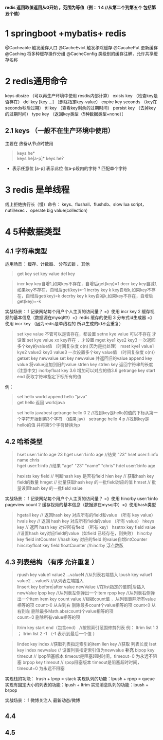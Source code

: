 #

**redis 返回取值返回从0开始 ，范围为等值（例： 1 4  //从第二个到第五个 包括第五个值）**
# 1 springboot +mybatis+ redis 
@Cacheable 触发缓存入口
@CacheEvict 触发移除缓存
@CacahePut 更新缓存
@Caching 将多种缓存操作分组
@CacheConfig 类级别的缓存注解，允许共享缓存名称

# 2 redis通用命令

keys
dbsize  （可以再生产环境中使用  resdis内部计算）
exists key  （检查key是否存在）
del key [key ...]  （删除指定key-value）
expire key seconds    （key在seconds秒后过期）
ttl key               （查看key剩余的过期时间）
persist key           （去掉key的过期时间）
type key              （返回key类型（5种数据类型+none））  
## 2.1 keys  （一般不在生产环境中使用）
主要在 热备从节点时使用
> keys he*       
> keys he[a-p]*
> keys he? 

* 表示任意位
[a-p] 表示此位 位a-p段内的字符
? 匹配单个字符

# 3 redis 是单线程 
线上拒绝执行长（慢）命令：
keys、flushall、flushdb、slow lua script，nutil/exec 、operate big value(collection)

# 4 5种数据类型
## 4.1 字符串类型
适用场景： 缓存、计数器、 分布式锁 、其他 
> get key
> set key value
> del key 

> incr key  key自增1,如果key不存在，自增后get(key)=1
> decr key  key自减1,如果key不存在，自增后get(key)=-1
> incrby key k   key自增k,如果key不存在，自增后get(key)=k
> decrby key k   key自减k,如果key不存在，自增后get(key)=-k

实战场景：
1 记录网站每个用户个人主页的访问量？  =》使用 incr key
2 缓存视频的基本信息（数据源在mysql中）=》redis 缓存的使用
3 分布式id生成器  =》使用 incr key （因为redis是单线程的 所以生成的id不会重复）

> set kye value   不管可以是否存在，都设置
> setnx kye value  可以不存在 才设置 
> set kye value xx  key存在 ，才设置
> mget kye1 kye2  key3  一次返回多个key的value值    （时间复杂度 o(n) 因为是批处理）
> mset kye1 value1 kye2 value2 key3 value3  一次设置多个key value值 （时间复杂度 o(n)）
> getset key newvalue   set key newvalue  并返回旧的value
> append key value       将value追加到旧的value
> strlen key             strlen key   返回字符串的长度(注意中文)
> incrbyfloat key 3.6    增加可以对应的值3.6
> getrange key start end       获取字符串指定下标所有的值
>
例：
> set hello world
> append hello "java"   
> get hello   返回 worldjava

> set hello javabest
> getrange hello 0 2   //找到key是hello的值的下标从第一个字符开始到弟3个字符 （结果 jav）
> setrange hello 4 p   //找到key是hello的值 并将第5个字符替换为p

## 4.2 哈希类型

>   hset user:1:info age 23
>   hget user:1:info age      //结果  "23"
>   hset user:1:info name chris   
>   hget user:1:info        //结果  "age" "23" "name" "chris"
>   hdel user:1:info age 

>   hexists key field   // 判断hash key 是否有field
>   hlen key            // 获取hash key field的数量
>   hmget               // 批量获取hash key 的一批field对应的值
>   hmset               // 批量设置hash key 的一批field value

实战场景：
1 记录网站每个用户个人主页的访问量？  =》使用 hincrby user:1:info pageview count
2 缓存视频的基本信息（数据源在mysql中）=》使用hash类型

>   hgetall key         // 返回hash key 对应所有的field和value （所有 key value）
>   hvals key           // 返回 hash key 对应所有field的value  （所有 value）
>   hkeys key           // 返回 hash key 对应所有field         （所有 key） 
>   hsetnx key field value          //设置hash key对应field的value（如field 已经存在，则失败）
>   hincrby key field intCounter    //hash key 对应的field 的value自增intCounter
>   hincrbyfloat key field floatCounter     //hincrby 浮点数版

## 4.3 列表结构 （有序  允许重复 ）

>   rpush key value1 value2 ...valueN   //从列表右端插入
>   lpush key value1 value2 ...valueN   //从列表左端插入   
>   linsert key before|after value newValue     //在list指定的值前|后插入newValue
>   lpop key                            //从列表左侧弹出一个item
>   rpop key                            //从列表右侧弹出一个item
>   lrem key count value                //根据count值 ，从列表删除所有value相等的项
                                        count>0  从左到右  删除最多count个value相等的项
                                        count<0  从右到左  删除最多Math.abs(count)个value相等的项   
                                        count=0  删除所有value相等的项   

>   ltrim key start end（包含end）                 //按照索引范围修剪列表
>例：  ltrim  list  1 3    ； ltrim  list  2 -1   （-1 表示到最后一个值 ） 

>   lindex key index                    //获取列表指定索引的item
>   llen key                            //获取 列表长度
>   lset key index newvalue             // 设置列表指定索引值为newvalue
**补充**
>   blpop key timeout                   // lpop阻塞版本 timeout是阻塞超时时间，timeout=0 为永远不阻塞
>   brpop key timeout                   // rpop阻塞版本 timeout是阻塞超时时间，timeout=0 为永远不阻塞

实现栈的功能： lrush + lpop = stack
实现队列的功能：lpush + rpop = queue
实现有固定大小的列表的功能：lpush + ltrim 
实现消息队列的功能：lpush + brpop


实战场景：
1 微博关注人  最新动态/微博

## 4.4

## 4.5





